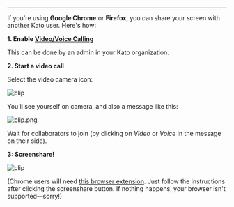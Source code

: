***

If you're using **Google Chrome** or **Firefox**, you can share your screen with another Kato user. Here's how:

**1. Enable [Video/Voice Calling](/articles/en/voice-video/video-voice-calling)**

  This can be done by an admin in your Kato organization.

**2. Start a video call**

Select the video camera icon:
 
![clip](https://s3.amazonaws.com/kato-share/35131fa262ad4cda6d593742393cf56c72398877268e73401da7923b98076b36/clip.png)

You’ll see yourself on camera, and also a message like this:

![clip.png](https://s3.amazonaws.com/kato-share/c496dca817d36838c2c3bb71e787ac236174b41759822e89136e8bc8f7a3ef48/clip.png)

  Wait for collaborators to join (by clicking on *Video* or *Voice* in the message on their side).

**3: Screenshare!**

![clip](https://s3.amazonaws.com/kato-share/de755d8becd2e5a7379856437aa09307e6206e88345028b8427a71d214d0e61a/clip.png)

(Chrome users will need [this browser extension](https://chrome.google.com/webstore/detail/katoim-screensharing/elfaklmcfkabijfpimckfggeaafceecn). Just follow the instructions after clicking the screenshare button. If nothing happens, your browser isn't supported—sorry!)

